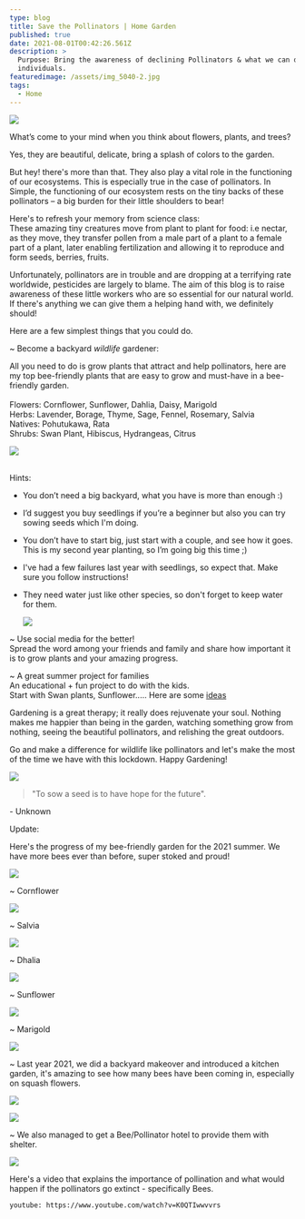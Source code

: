 ```yaml
---
type: blog
title: Save the Pollinators | Home Garden
published: true
date: 2021-08-01T00:42:26.561Z
description: >
  Purpose: Bring the awareness of declining Pollinators & what we can do as
  individuals.
featuredimage: /assets/img_5040-2.jpg
tags:
  - Home
---
```

![](/assets/img_5040-copy.jpg)

What’s come to your mind when you think about flowers, plants, and trees?

Yes, they are beautiful, delicate, bring a splash of colors to the garden.

But hey! there's more than that. They also play a vital role in the functioning of our ecosystems. This is especially true in the case of pollinators. In Simple, the functioning of our ecosystem rests on the tiny backs of these pollinators – a big burden for their little shoulders to bear!

Here's to refresh your memory from science class: \
These amazing tiny creatures move from plant to plant for food: i.e nectar, as they move, they transfer pollen from a male part of a plant to a female part of a plant, later enabling fertilization and allowing it to reproduce and form seeds, berries, fruits. 

Unfortunately, pollinators are in trouble and are dropping at a terrifying rate worldwide, pesticides are largely to blame. The aim of this blog is to raise awareness of these little workers who are so essential for our natural world. If there's anything we can give them a helping hand with, we definitely should! 

Here are a few simplest things that you could do.

~ Become a backyard *wildlife* gardener:

All you need to do is grow plants that attract and help pollinators, here are my top bee-friendly plants that are easy to grow and must-have in a bee-friendly garden.  \
\
Flowers: Cornflower, Sunflower, Dahlia, Daisy, Marigold\
Herbs: Lavender, Borage, Thyme, Sage, Fennel, Rosemary, Salvia \
Natives: Pohutukawa, Rata\
Shrubs: Swan Plant, Hibiscus, Hydrangeas, Citrus

![](/assets/img_5093.jpg)

\
Hints: 

* You don’t need a big backyard, what you have is more than enough :)
* I’d suggest you buy seedlings if you’re a beginner but also you can try sowing seeds which I'm doing. 
* You don’t have to start big, just start with a couple, and see how it goes. This is my second year planting, so I’m going big this time ;) 
* I've had a few failures last year with seedlings, so expect that. Make sure you follow instructions!
* They need water just like other species, so don't forget to keep water for them.

  ![](/assets/img_5126.jpg)

~ Use social media for the better! \
Spread the word among your friends and family and share how important it is to grow plants and your amazing progress. 

~ A great summer project for families  \
An educational + fun project to do with the kids. \
Start with Swan plants, Sunflower..… Here are some [ideas ](https://morningchores.com/summer-gardening-projects-for-kids/)

Gardening is a great therapy; it really does rejuvenate your soul. Nothing makes me happier than being in the garden, watching something grow from nothing, seeing the beautiful pollinators, and relishing the great outdoors. 

Go and make a difference for wildlife like pollinators and let's make the most of the time we have with this lockdown. Happy Gardening! 

![](/assets/img_5512.jpg)

> "To sow a seed is to have hope for the future". 

\- Unknown

Update:

Here's the progress of my bee-friendly garden for the 2021 summer. We have more bees ever than before, super stoked and proud!  

![](/assets/img_6900.jpg)

~ Cornflower

![](/assets/img_6885.jpg)

~ Salvia 

![](/assets/img_6884.jpg)

~ Dhalia 

![](/assets/img_6880.jpg)

~ Sunflower

![](/assets/img_6196.jpg)

~ Marigold

![](/assets/img_6641.jpg)

~ Last year 2021, we did a backyard makeover and introduced a kitchen garden, it's amazing to see how many bees have been coming in, especially on squash flowers. 

![](/assets/img_6799.jpg)

![](/assets/img_6849.jpg)

~ We also managed to get a Bee/Pollinator hotel to provide them with shelter.

![](/assets/img_6684.jpg)

Here's a video that explains the importance of pollination and what would happen if the pollinators go extinct  - specifically Bees. 

`youtube: https://www.youtube.com/watch?v=K0QTIwwvvrs`